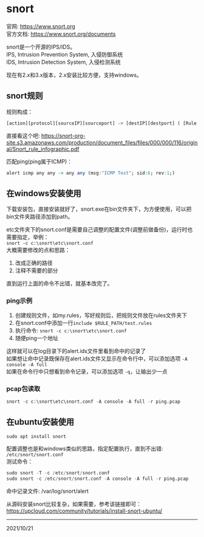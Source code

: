 # snort

官网: https://www.snort.org  
官方文档: https://www.snort.org/documents  

snort是一个开源的IPS/IDS。  
IPS, Intrusion Prevention System, 入侵防御系统  
IDS, Intrusion Detection System, 入侵检测系统  

现在有2.x和3.x版本，2.x安装比较方便，支持windows。  


## snort规则
规则构成：  
```r
[action][protocol][sourceIP][sourceport] -> [destIP][destport] ( [Rule options] )
```
直接看这个吧: https://snort-org-site.s3.amazonaws.com/production/document_files/files/000/000/116/original/Snort_rule_infographic.pdf  

匹配ping(ping属于ICMP)：  
```r
alert icmp any any -> any any (msg:"ICMP Test"; sid:6; rev:1;)
```


## 在windows安装使用
下载安装包，直接安装就好了，snort.exe在bin文件夹下，为方便使用，可以把bin文件夹路径添加到path。  

etc文件夹下的snort.conf是需要自己调整的配置文件(调整前做备份)，运行时也需要指定，举例：  
`snort -c c:\snort\etc\snort.conf`  
大概需要修改的点和思路：  
1. 改成正确的路径
2. 注释不需要的部分

直到运行上面的命令不出错，就基本改完了。  

### ping示例
1. 创建规则文件，如my.rules，写好规则后，把规则文件放在rules文件夹下  
2. 在snort.conf中添加一行`include $RULE_PATH/test.rules`  
3. 执行命令: `snort -c c:\snort\etc\snort.conf`
4. 随便ping一个地址

这样就可以在log目录下的alert.ids文件里看到命中的记录了  
如果想让命中记录既保存在alert.ids文件又显示在命令行中，可以添加选项 `-A console -A full`  
如果在命令行中只想看到命令记录，可以添加选项 `-q`，让输出少一点  

### pcap包读取  
```r
snort -c c:\snort\etc\snort.conf -A console -A full -r ping.pcap
```


## 在ubuntu安装使用
```r
sudo apt install snort
```

配置调整也是和windows类似的思路，指定配置执行，直到不出错: `/etc/snort/snort.conf`  
测试命令：  
```r
sudo snort -T -c /etc/snort/snort.conf
sudo snort -c /etc/snort/snort.conf -A console -A full -r ping.pcap
```
命中记录文件: /var/log/snort/alert  

从源码安装snort比较复杂，如果需要，参考该链接即可：  
https://upcloud.com/community/tutorials/install-snort-ubuntu/  


---
2021/10/21  
